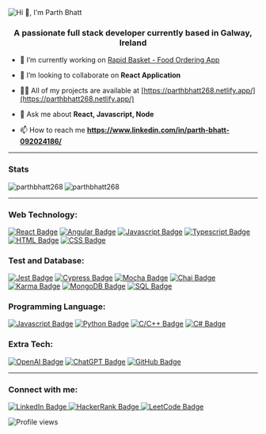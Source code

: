 <img src="https://github.com/user-attachments/assets/3dc21cd6-0ff9-4c6c-bd84-5c86720d8479" alt="Hi 👋, I'm Parth Bhatt" align="center">

<h3 align="center">A passionate full stack developer currently based in Galway, Ireland</h3>

- 🔭 I’m currently working on [Rapid Basket - Food Ordering App](https://rapidbasket.d36kd6dzveqmfl.amplifyapp.com/)

- 👯 I’m looking to collaborate on **React Application**

- 👨‍💻 All of my projects are available at [https://parthbhatt268.netlify.app/](https://parthbhatt268.netlify.app/)

- 💬 Ask me about **React, Javascript, Node**

- 📫 How to reach me **https://www.linkedin.com/in/parth-bhatt-092024186/**

<hr>

<h3 align="left">Stats</h3>

<p><img align="left" src="https://github-readme-stats.vercel.app/api/top-langs?username=parthbhatt268&show_icons=true&locale=en&layout=compact" alt="parthbhatt268" /></p>
<p><img align="center" src="https://github-readme-streak-stats.herokuapp.com/?user=parthbhatt268&" alt="parthbhatt268" /></p>

<hr>

<h3 align="left">Web Technology:</h3>
<a href="#"><img src="https://img.shields.io/badge/-React-61DBFB?style=for-the-badge&labelColor=black&logo=react&logoColor=61DBFB" alt="React Badge"></a>
<a href="#"><img src="https://img.shields.io/badge/-Angular-DD0031?style=for-the-badge&labelColor=black&logo=angular&logoColor=DD0031" alt="Angular Badge"></a>
<a href="#"><img src="https://img.shields.io/badge/-Javascript-F0DB4F?style=for-the-badge&labelColor=black&logo=javascript&logoColor=F0DB4F" alt="Javascript Badge"></a>
<a href="#"><img src="https://img.shields.io/badge/-Typescript-007acc?style=for-the-badge&labelColor=black&logo=typescript&logoColor=007acc" alt="Typescript Badge"></a>
<a href="#"><img src="https://img.shields.io/badge/-HTML-E34F26?style=for-the-badge&labelColor=black&logo=html5&logoColor=E34F26" alt="HTML Badge"></a>
<a href="#"><img src="https://img.shields.io/badge/-CSS-1572B6?style=for-the-badge&labelColor=black&logo=css3&logoColor=1572B6" alt="CSS Badge"></a>

<h3 align="left">Test and Database:</h3>
<a href="#"><img src="https://img.shields.io/badge/-Jest-C21325?style=for-the-badge&labelColor=black&logo=jest&logoColor=C21325" alt="Jest Badge"></a>
<a href="#"><img src="https://img.shields.io/badge/-Cypress-17202C?style=for-the-badge&labelColor=black&logo=cypress&logoColor=17202C" alt="Cypress Badge"></a>
<a href="#"><img src="https://img.shields.io/badge/-Mocha-8D6748?style=for-the-badge&labelColor=black&logo=mocha&logoColor=8D6748" alt="Mocha Badge"></a>
<a href="#"><img src="https://img.shields.io/badge/-Chai-A30701?style=for-the-badge&labelColor=black&logo=chai&logoColor=A30701" alt="Chai Badge"></a>
<a href="#"><img src="https://img.shields.io/badge/-Karma-3776AB?style=for-the-badge&labelColor=black&logo=karma&logoColor=3776AB" alt="Karma Badge"></a>
<a href="#"><img src="https://img.shields.io/badge/-MongoDB-47A248?style=for-the-badge&labelColor=black&logo=mongodb&logoColor=47A248" alt="MongoDB Badge"></a>
<a href="#"><img src="https://img.shields.io/badge/-SQL-CC2927?style=for-the-badge&labelColor=black&logo=microsoft-sql-server&logoColor=CC2927" alt="SQL Badge"></a>


<h3 align="left">Programming Language:</h3>
<a href="#"><img src="https://img.shields.io/badge/-Javascript-F0DB4F?style=for-the-badge&labelColor=black&logo=javascript&logoColor=F0DB4F" alt="Javascript Badge"></a>
<a href="#"><img src="https://img.shields.io/badge/-Python-3776AB?style=for-the-badge&labelColor=black&logo=python&logoColor=3776AB" alt="Python Badge"></a>
<a href="#"><img src="https://img.shields.io/badge/-C/C++-00599C?style=for-the-badge&labelColor=black&logo=c&logoColor=00599C" alt="C/C++ Badge"></a>
<a href="#"><img src="https://img.shields.io/badge/-C%23-239120?style=for-the-badge&labelColor=black&logo=c-sharp&logoColor=239120" alt="C# Badge"></a>

<h3 align="left">Extra Tech:</h3>
<a href="#"><img src="https://img.shields.io/badge/-OpenAI-412991?style=for-the-badge&labelColor=black&logo=openai&logoColor=412991" alt="OpenAI Badge"></a>
<a href="#"><img src="https://img.shields.io/badge/-ChatGPT-00C7B7?style=for-the-badge&labelColor=black&logo=chatgpt&logoColor=00C7B7" alt="ChatGPT Badge"></a>
<a href="#"><img src="https://img.shields.io/badge/-GitHub-181717?style=for-the-badge&labelColor=black&logo=github&logoColor=181717" alt="GitHub Badge"></a>

<hr>

<h3 align="left">Connect with me:</h3>
<a href="https://www.linkedin.com/in/parth-bhatt-092024186/" target="_blank">
    <img src="https://img.shields.io/badge/-LinkedIn-0A66C2?style=for-the-badge&labelColor=black&logo=linkedin&logoColor=0A66C2" alt="LinkedIn Badge">
</a>
<a href="https://www.hackerrank.com/@parthbhatt_268" target="_blank">
    <img src="https://img.shields.io/badge/-HackerRank-2EC866?style=for-the-badge&labelColor=black&logo=hackerrank&logoColor=2EC866" alt="HackerRank Badge">
</a>
<a href="https://www.leetcode.com/parth_bhatt" target="_blank">
    <img src="https://img.shields.io/badge/-LeetCode-FFA116?style=for-the-badge&labelColor=black&logo=leetcode&logoColor=FFA116" alt="LeetCode Badge">
</a>

![Profile views](https://komarev.com/ghpvc/?username=parthbhatt268&color=A020F0)

